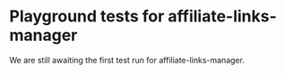 # Playground tests for affiliate-links-manager
We are still awaiting the first test run for affiliate-links-manager.
